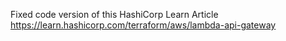 Fixed code version of this HashiCorp Learn Article https://learn.hashicorp.com/terraform/aws/lambda-api-gateway